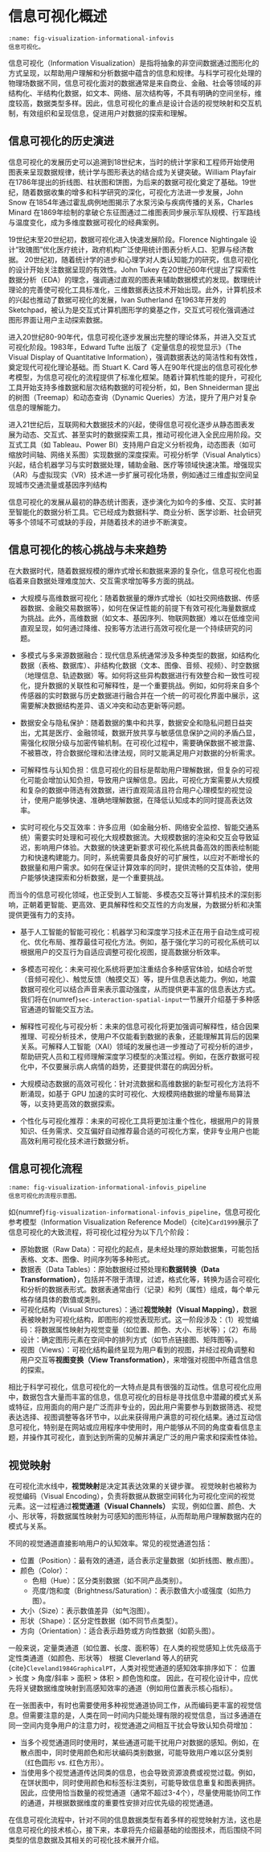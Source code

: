 # 信息可视化概述
<!-- :label:`information-visualization` -->

```{figure} fig/visualization-informational-infovis.png
:name: fig-visualization-informational-infovis
信息可视化。
```

信息可视化（Information Visualization）是指将抽象的非空间数据通过图形化的方式呈现，以帮助用户理解和分析数据中蕴含的信息和规律。与科学可视化处理的物理场数据不同，信息可视化面对的数据通常是来自商业、金融、社会等领域的非结构化、半结构化数据，如文本、网络、层次结构等，不具有明确的空间坐标，维度较高，数据类型多样。因此，信息可视化的重点是设计合适的视觉映射和交互机制，有效组织和呈现信息，促进用户对数据的探索和理解。

## 信息可视化的历史演进

信息可视化的发展历史可以追溯到18世纪末，当时的统计学家和工程师开始使用图表来呈现数据规律，统计学与图形表达的结合成为关键突破。William Playfair 在1786年提出的折线图、柱状图和饼图，为后来的数据可视化奠定了基础。19世纪，随着数据收集的增多和科学研究的深化，可视化方法进一步发展，John Snow 在1854年通过霍乱病例地图揭示了水泵污染与疾病传播的关系，Charles Minard 在1869年绘制的拿破仑东征图通过二维图表同步展示军队规模、行军路线与温度变化，成为多维度数据可视化的经典案例‌。

19世纪末至20世纪初，数据可视化进入快速发展阶段。Florence Nightingale 设计“玫瑰图”优化医疗统计，政府机构广泛使用统计图表分析人口、犯罪与经济数据‌。
20世纪初，随着统计学的进步和心理学对人类认知能力的研究，信息可视化的设计开始关注数据呈现的有效性。John Tukey 在20世纪60年代提出了探索性数据分析（EDA）的理念，强调通过直观的图表来辅助数据模式的发现。数理统计理论的完善使可视化工具标准化，三维数据表达技术开始出现‌。此外，计算机技术的兴起也推动了数据可视化的发展，Ivan Sutherland 在1963年开发的 Sketchpad，被认为是交互式计算机图形学的奠基之作，交互式可视化强调通过图形界面让用户主动探索数据。

进入20世纪80-90年代，信息可视化逐步发展出完整的理论体系，并进入交互式可视化阶段。1983年，Edward Tufte 出版了《定量信息的视觉显示》（The Visual Display of Quantitative Information），强调数据表达的简洁性和有效性，奠定现代可视化理论基础‌。而 Stuart K. Card 等人在90年代提出的信息可视化参考模型，为信息可视化的流程提供了标准化框架。随着计算机性能的提升，可视化工具开始支持多维数据和层次结构数据的可视分析，如，Ben Shneiderman 提出的树图（Treemap）和动态查询（Dynamic Queries）方法，提升了用户对复杂信息的理解能力。

进入21世纪后，互联网和大数据技术的兴起，使得信息可视化逐步从静态图表发展为动态、交互式、甚至实时的数据探索工具，推动可视化进入全民应用阶段。交互式工具（如 Tableau、Power BI）支持用户自定义分析视角，动态图表（如可缩放时间轴、网络关系图）实现数据的深度探索‌。可视分析学（Visual Analytics）兴起，结合机器学习与实时数据处理，辅助金融、医疗等领域快速决策‌。增强现实（AR）与虚拟现实（VR）技术进一步扩展可视化场景，例如通过三维虚拟空间呈现城市交通流量或基因序列结构‌

信息可视化的发展从最初的静态统计图表，逐步演化为如今的多维、交互、实时甚至智能化的数据分析工具。它已经成为数据科学、商业分析、医学诊断、社会研究等多个领域不可或缺的手段，并随着技术的进步不断演变。

## 信息可视化的核心挑战与未来趋势

在大数据时代，随着数据规模的爆炸式增长和数据来源的复杂化，信息可视化也面临着来自数据处理难度加大、交互需求增加等多方面的挑战。

- 大规模与高维数据可视化：随着数据量的爆炸式增长（如社交网络数据、传感器数据、金融交易数据等），如何在保证性能的前提下有效可视化海量数据成为挑战。此外，高维数据（如文本、基因序列、物联网数据）难以在低维空间直观呈现，如何通过降维、投影等方法进行高效可视化是一个持续研究的问题。

- 多模式与多来源数据融合：现代信息系统通常涉及多种类型的数据，如结构化数据（表格、数据库）、非结构化数据（文本、图像、音频、视频）、时空数据（地理信息、轨迹数据）等。如何将这些异构数据进行有效整合和一致性可视化，提升数据的关联性和可解释性，是一个重要挑战。例如，如何将来自多个传感器的实时数据与历史数据进行融合并在一个统一的可视化界面中展示，这需要解决数据结构差异、语义冲突和动态更新等问题。

- 数据安全与隐私保护：随着数据的集中和共享，数据安全和隐私问题日益突出，尤其是医疗、金融领域，数据开放共享与敏感信息保护之间的矛盾凸显，需强化权限分级与加密传输机制‌。在可视化过程中，需要确保数据不被泄露、不被篡改，符合数据伦理和法律法规，同时又能满足用户对数据的分析需求。

- 可解释性与认知负担：信息可视化的目标是帮助用户理解数据，但复杂的可视化可能会增加认知负担，导致用户误解信息。因此，可视化方案需要从大规模和复杂的数据中筛选有效数据，进行直观简洁且符合用户心理模型的视觉设计，使用户能够快速、准确地理解数据，在降低认知成本的同时提高表达效率。

<!-- - 自动化与可视化推荐：目前大部分信息可视化系统仍然依赖手动设计，但面对复杂的数据集，自动生成最佳可视化方案是一个研究热点。例如，如何根据数据特点、分析目标和用户需求，自动推荐最适合的可视化方法，并在交互过程中动态调整，是一个难点。 -->

- 实时可视化与交互效率：许多应用（如金融分析、网络安全监控、智能交通系统）需要实时处理和可视化大规模数据流。大规模数据的渲染和交互会导致延迟，影响用户体验。大数据的快速更新要求可视化系统具备高效的图表绘制能力和快速构建能力。同时，系统需要具备良好的可扩展性，以应对不断增长的数据量和用户需求。如何在保证计算效率的同时，提供流畅的交互体验，使用户能够快速探索和分析数据，是一个重要挑战。

而当今的信息可视化领域，也正受到人工智能、多模态交互等计算机技术的深刻影响，正朝着更智能、更高效、更具解释性和交互性的方向发展，为数据分析和决策提供更强有力的支持。

- 基于人工智能的智能可视化：机器学习和深度学习技术正在用于自动生成可视化、优化布局、推荐最佳可视化方法。例如，基于强化学习的可视化系统可以根据用户的交互行为自适应调整可视化视图，提高数据分析效率。

- 多模态可视化：未来可视化系统将更加注重结合多种感官体验，如结合听觉（音频可视化）、触觉反馈（触摸交互）等，提升信息表达能力。例如，地震数据可视化可以结合声音来表示震动强度，从而提供更丰富的信息表达方式。我们将在{numref}`sec-interaction-spatial-input`一节展开介绍基于多种感官通道的智能交互方法。

- 解释性可视化与可视分析：未来的信息可视化将更加强调可解释性，结合因果推理、可视分析技术，使用户不仅能看到数据的表象，还能理解其背后的因果关系。可解释人工智能（XAI）领域的发展也进一步推动了可视分析的进步，帮助研究人员和工程师理解深度学习模型的决策过程。例如，在医疗数据可视化中，不仅要展示病人病情的趋势，还要提供潜在的病因分析。

- 大规模动态数据的高效可视化：针对流数据和高维数据的新型可视化方法将不断涌现，如基于 GPU 加速的实时可视化、大规模网络数据的增量布局算法等，以支持更高效的数据探索。

- 个性化与可视化推荐：未来的可视化工具将更加注重个性化，根据用户的背景知识、任务需求、交互偏好自动推荐最合适的可视化方案，使非专业用户也能高效利用可视化技术进行数据分析。

## 信息可视化流程

```{figure} fig/visualization-informational-infovis_pipeline.png
:name: fig-visualization-informational-infovis_pipeline
信息可视化的流程示意图。
```
如{numref}`fig-visualization-informational-infovis_pipeline`，信息可视化参考模型（Information Visualization Reference Model）{cite}`Card1999`展示了信息可视化的大致流程，将可视化过程分为以下几个阶段：
- 原始数据（Raw Data）：可视化的起点，是未经处理的原始数据集，可能包括表格、文本、图像、时间序列等多种形式。
- 数据表（Data Tables）：原始数据经过预处理和**数据转换（Data Transformation）**，包括并不限于清理，过滤，格式化等，转换为适合可视化和分析的数据表形式。数据表通常由行（记录）和列（属性）组成，每个单元格存储具体的数值或类别。
- 可视化结构（Visual Structures）：通过**视觉映射（Visual Mapping）**，数据表被映射为可视化结构，即图形的视觉表现形式。这一阶段涉及：（1）视觉编码：将数据属性映射为视觉变量（如位置、颜色、大小、形状等）；（2）布局设计：确定图形元素在空间中的排列方式（如节点链接图、矩阵图等）。
- 视图（Views）：可视化结构最终呈现为用户看到的视图，并经过视角调整和用户交互等**视图变换（View Transformation）**，来增强对视图中所蕴含信息的探索。

相比于科学可视化，信息可视化的一大特点是具有很强的互动性。信息可视化应用中，数据包含大量而丰富的信息，信息可视化的目标是寻找信息中潜藏的模式关系或特征，应用面向的用户是广泛而非专业的，因此用户需要参与到数据筛选、视觉表达选择、视图调整等各环节中，以此来获得用户满意的可视化结果。通过互动信息可视化，特别是在网站或应用程序中使用时，用户能够从不同的角度查看信息主题，并操作其可视化，直到达到所需的见解并满足广泛的用户需求和探索性体验。
<!-- 特别是在网站或应用程序中使用时。互动性允许用户操纵可视化，使其在满足他们需求方面非常有效。通过互动信息可视化，用户能够从不同的角度查看主题，并操作其可视化，直到达到所需的见解。如果用户需要一种探索性体验，这尤其有用。 -->


## 视觉映射

在可视化流水线中，**视觉映射**是决定其表达效果的关键步骤。
视觉映射也被称为视觉编码（Visual Encoding），负责将数据从数据空间转化为可视化空间的视觉元素。这一过程通过**视觉通道（Visual Channels）** 实现，例如位置、颜色、大小、形状等，将数据属性映射为可感知的图形特征，从而帮助用户理解数据内在的模式与关系。

不同的视觉通道直接影响用户的认知效率。常见的视觉通道包括：

- 位置（Position）：最有效的通道，适合表示定量数据（如折线图、散点图）。
- 颜色（Color）：
  - 色相（Hue）：区分类别数据（如不同产品类别）。
  - 亮度/饱和度（Brightness/Saturation）：表示数值大小或强度（如热力图）。
- 大小（Size）：表示数值差异（如气泡图）。
- 形状（Shape）：区分定性数据（如不同节点类型）。
- 方向（Orientation）：适合表示趋势或方向性数据（如箭头图）。

一般来说，定量类通道（如位置、长度、面积等）在人类的视觉感知上优先级高于定性类通道（如颜色、形状等）
根据 Cleverland 等人的研究{cite}`Cleveland1984GraphicalPT`，人类对视觉通道的感知效率排序如下：
位置 > 长度 > 角度/斜率 > 面积 > 体积 > 颜色饱和度。
因此，在可视化设计中，应优先将关键数据维度映射到高感知效率的通道（例如用位置表示核心指标）。

在一张图表中，有时也需要使用多种视觉通道协同工作，从而编码更丰富的视觉信息。但需要注意的是，人类在同一时间内只能处理有限的视觉信息，当过多通道在同一空间内竞争用户的注意力时，视觉通道之间相互干扰会导致认知负荷增加：
- 当多个视觉通道同时使用时，某些通道可能干扰用户对数据的感知。例如，在散点图中，同时使用颜色和形状编码类别数据，可能导致用户难以区分类别（红色圆形 vs. 红色方形）。
- 当使用多个视觉通道传达同类的信息，也会导致资源浪费或视觉过载。例如，在饼状图中，同时使用颜色和标签标注类别，可能导致信息重复和图表拥挤。
因此，应使用恰当数量的视觉通道（通常不超过3-4个），尽量使用能协同工作的通道，并根据数据维度的重要性安排对应优先级的视觉通道。

在信息可视化流程中，针对不同的信息数据类型有着多样的视觉映射方法，这也是信息可视化的技术核心，接下来，本章将先介绍最基础的绘图技术，而后围绕不同类型的信息数据及其相关的可视化技术展开介绍。